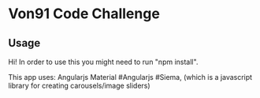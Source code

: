 # Von91 Code Challenge

## Usage
Hi! In order to use this you might need to run "npm install". 

This app uses: 
Angularjs Material
#Angularjs
#Siema, (which is a javascript library for creating carousels/image sliders)



